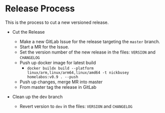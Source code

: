 # Release Process

This is the process to cut a new versioned release.

* Cut the Release
  * Make a new GitLab Issue for the release targeting the `master` branch.
  * Start a MR for the Issue.
  * Set the version number of the new release in the files: `VERSION` and `CHANGELOG`
  * Push up docker image for latest build
    * `docker buildx build --platform linux/arm,linux/arm64,linux/amd64 -t nickbusey homelabos:v0.9 . --push`
  * Push up changes, merge MR into master
  * From master tag the release in GitLab

* Clean up the dev branch
  * Revert version to `dev` in the files: `VERSION` and `CHANGELOG`
